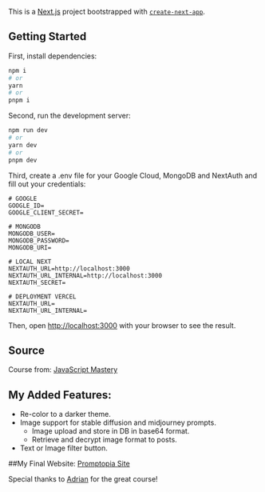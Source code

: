 This is a [Next.js](https://nextjs.org/) project bootstrapped with [`create-next-app`](https://github.com/vercel/next.js/tree/canary/packages/create-next-app).

## Getting Started

First, install dependencies:

```bash
npm i
# or
yarn
# or
pnpm i
```

Second, run the development server:

```bash
npm run dev
# or
yarn dev
# or
pnpm dev
```

Third, create a .env file for your Google Cloud, MongoDB and NextAuth and fill out your credentials:

```.env
# GOOGLE 
GOOGLE_ID=
GOOGLE_CLIENT_SECRET=

# MONGODB 
MONGODB_USER=
MONGODB_PASSWORD=
MONGODB_URI=

# LOCAL NEXT
NEXTAUTH_URL=http://localhost:3000
NEXTAUTH_URL_INTERNAL=http://localhost:3000
NEXTAUTH_SECRET=

# DEPLOYMENT VERCEL
NEXTAUTH_URL=
NEXTAUTH_URL_INTERNAL=  
```

Then, open [http://localhost:3000](http://localhost:3000) with your browser to see the result.

## Source

Course from: [JavaScript Mastery](https://www.youtube.com/watch?v=wm5gMKuwSYk&t=11502s&ab_channel=JavaScriptMastery)


## My Added Features:

- Re-color to a darker theme.
- Image support for stable diffusion and midjourney prompts.
    - Image upload and store in DB in base64 format.
    - Retrieve and decrypt image format to posts.
- Text or Image filter button.



##My Final Website: 
[Promptopia Site](https://promptopia-next-js-course.vercel.app)


Special thanks to [Adrian](https://github.com/adrianhajdin) for the great course!
